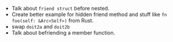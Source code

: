 * Talk about `friend struct` before nested.
* Create better example for hidden friend method and stuff like `fn foo(self: &Arc<Self>)` from Rust.
* swap `doit2a` and `doit2b`
* Talk about befriending a member function.
